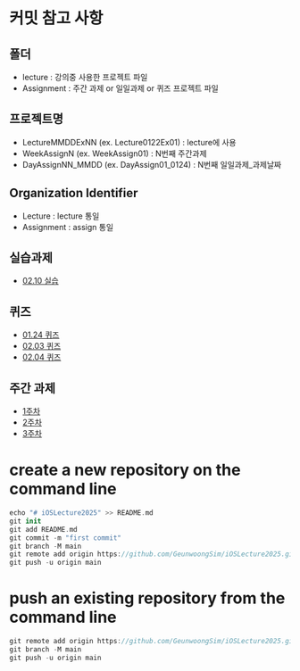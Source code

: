 # 커밋 참고 사항
## 폴더
-  lecture : 강의중 사용한 프로젝트 파일
-  Assignment : 주간 과제 or 일일과제 or 퀴즈 프로젝트 파일

## 프로젝트명
-  LectureMMDDExNN (ex. Lecture0122Ex01) : lecture에 사용
-  WeekAssignN (ex. WeekAssign01) : N번째 주간과제  
-  DayAssignNN_MMDD (ex. DayAssign01_0124) : N번째 일일과제_과제날짜

## Organization Identifier
- Lecture : lecture 통일
- Assignment : assign 통일
## 실습과제
- [02.10 실습](Assignment/DayAssign04_0210/DayAssign04_0210)
## 퀴즈
- [01.24 퀴즈](Assignment/DayAssign01_0124/DayAssign01_0124/main.swift)
- [02.03 퀴즈](Assignment/DayAssign02_0203/DayAssign02_0203/main.swift)
- [02.04 퀴즈](Assignment/DayAssign03_0204/DayAssign03_0204/main.swift)
## 주간 과제
- [1주차](Assignment/WeekAssign01/WeekAssign01/main.swift)
- [2주차](Assignment/WeekAssign02)
- [3주차](Lecture/Practice/ReflectionSystem/ReflectionSystem)
# create a new repository on the command line
```swift
echo "# iOSLecture2025" >> README.md
git init
git add README.md
git commit -m "first commit"
git branch -M main
git remote add origin https://github.com/GeunwoongSim/iOSLecture2025.git
git push -u origin main
```

# push an existing repository from the command line
```swift
git remote add origin https://github.com/GeunwoongSim/iOSLecture2025.git
git branch -M main
git push -u origin main
```
